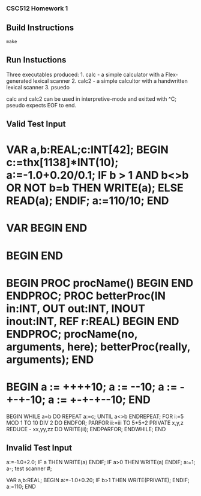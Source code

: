 ### CSC512 Homework 1 ###

## Build Instructions ##

```
make
```

## Run Instuctions ##

Three executables produced:
	1. calc - a simple calculator with a Flex-generated lexical scanner
	2. calc2 - a simple calcultor with a handwritten lexical scanner
	3. psuedo
	
calc and calc2 can be used in interpretive-mode and exitted with ^C; pseudo expects EOF to end.

	
## Valid Test Input ##

VAR a,b:REAL;c:INT[42];
BEGIN
c:=thx[1138]*INT(10);
a:=-1.0+0.20/0.1;
IF b
	>
1 AND b<>b OR NOT b=b THEN WRITE(a); ELSE READ(a); ENDIF;
a:=110/10;
END
===================
VAR
BEGIN
END
===================
BEGIN
END
===================
BEGIN
PROC procName() BEGIN END ENDPROC;
PROC betterProc(IN in:INT, OUT out:INT, INOUT inout:INT, REF r:REAL) BEGIN END ENDPROC;
procName(no, arguments, here);
betterProc(really, arguments);
END
===================
BEGIN
a := ++++10;
a := --10;
a := -+-+-10;
a := +-+-+--10;
END
===================
BEGIN
WHILE a=b DO
	REPEAT
		a:=c;
		UNTIL a<>b
	ENDREPEAT;
	FOR i:=5 MOD 1 TO 10 DIV 2 DO ENDFOR;
	PARFOR ii:=iii TO 5*5+2 PRIVATE x,y,z REDUCE - xx,yy,zz DO 
		WRITE(ii);
	ENDPARFOR;
ENDWHILE;
END


## Invalid Test Input ##

a:=-1.0+2.0;
IF a THEN WRITE(a) ENDIF;
IF a>0 THEN WRITE(a) ENDIF;
a:=1;
a-;
test scanner #;


VAR a,b:REAL;
BEGIN
a:=-1.0+0.20;
IF b>1 THEN WRITE(PRIVATE); ENDIF;
a:=110;
END


